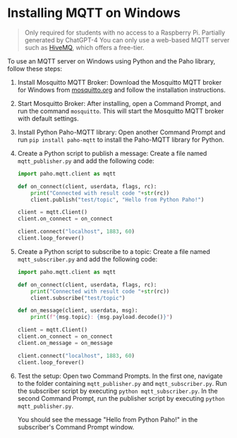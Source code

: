 # Installing MQTT on Windows

> Only required for students with no access to a Raspberry Pi. Partially generated by ChatGPT-4
> You can only use a web-based MQTT server such as [HiveMQ](https://console.hivemq.cloud/), which offers a free-tier.

To use an MQTT server on Windows using Python and the Paho library, follow these steps:

1. Install Mosquitto MQTT Broker:
   Download the Mosquitto MQTT broker for Windows from [mosquitto.org](https://mosquitto.org/download/) and follow the installation instructions.

2. Start Mosquitto Broker:
   After installing, open a Command Prompt, and run the command `mosquitto`. This will start the Mosquitto MQTT broker with default settings.

3. Install Python Paho-MQTT library:
   Open another Command Prompt and run `pip install paho-mqtt` to install the Paho-MQTT library for Python.

4. Create a Python script to publish a message:
   Create a file named `mqtt_publisher.py` and add the following code:

   ```python
   import paho.mqtt.client as mqtt

   def on_connect(client, userdata, flags, rc):
       print("Connected with result code "+str(rc))
       client.publish("test/topic", "Hello from Python Paho!")

   client = mqtt.Client()
   client.on_connect = on_connect

   client.connect("localhost", 1883, 60)
   client.loop_forever()
   ```

5. Create a Python script to subscribe to a topic:
   Create a file named `mqtt_subscriber.py` and add the following code:

   ```python
   import paho.mqtt.client as mqtt

   def on_connect(client, userdata, flags, rc):
       print("Connected with result code "+str(rc))
       client.subscribe("test/topic")

   def on_message(client, userdata, msg):
       print(f"{msg.topic}: {msg.payload.decode()}")

   client = mqtt.Client()
   client.on_connect = on_connect
   client.on_message = on_message

   client.connect("localhost", 1883, 60)
   client.loop_forever()
   ```

6. Test the setup:
   Open two Command Prompts. In the first one, navigate to the folder containing `mqtt_publisher.py` and `mqtt_subscriber.py`. Run the subscriber script by executing `python mqtt_subscriber.py`. In the second Command Prompt, run the publisher script by executing `python mqtt_publisher.py`.

   You should see the message "Hello from Python Paho!" in the subscriber's Command Prompt window.
